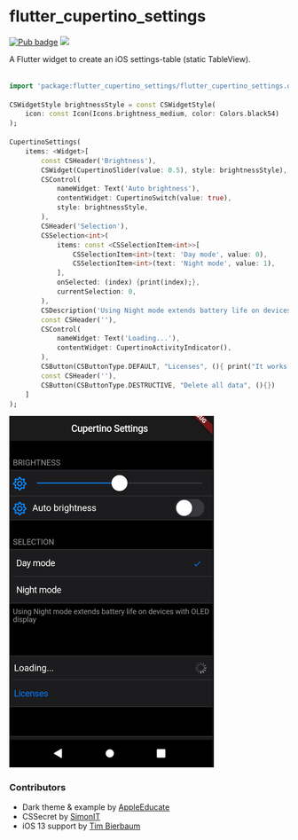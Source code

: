 # flutter_cupertino_settings

[![Pub badge](https://img.shields.io/pub/v/flutter_cupertino_settings.svg)](https://pub.dartlang.org/packages/flutter_cupertino_settings) ![](https://img.shields.io/github/license/matthinc/flutter_cupertino_settings.svg)

A Flutter widget to create an iOS settings-table (static TableView).

```dart

import 'package:flutter_cupertino_settings/flutter_cupertino_settings.dart';

CSWidgetStyle brightnessStyle = const CSWidgetStyle(
    icon: const Icon(Icons.brightness_medium, color: Colors.black54)
);

CupertinoSettings(
    items: <Widget>[
        const CSHeader('Brightness'),
        CSWidget(CupertinoSlider(value: 0.5), style: brightnessStyle),
        CSControl(
            nameWidget: Text('Auto brightness'),
            contentWidget: CupertinoSwitch(value: true), 
            style: brightnessStyle,
        ),
        CSHeader('Selection'),
        CSSelection<int>(
            items: const <CSSelectionItem<int>>[
                CSSelectionItem<int>(text: 'Day mode', value: 0),
                CSSelectionItem<int>(text: 'Night mode', value: 1),
            ],
            onSelected: (index) {print(index);},
            currentSelection: 0,
        ),
        CSDescription('Using Night mode extends battery life on devices with OLED display',),
        const CSHeader(''),
        CSControl(
            nameWidget: Text('Loading...'), 
            contentWidget: CupertinoActivityIndicator(),
        ),
        CSButton(CSButtonType.DEFAULT, "Licenses", (){ print("It works!"); }),
        const CSHeader(''),
        CSButton(CSButtonType.DESTRUCTIVE, "Delete all data", (){})
    ]
);
```

![](screenshots/scr1.png)

### Contributors
- Dark theme & example by [AppleEducate](https://github.com/appleeducate)
- CSSecret by [SimonIT](https://github.com/SimonIT)
- iOS 13 support by [Tim Bierbaum](https://github.com/bierbaumtim)
